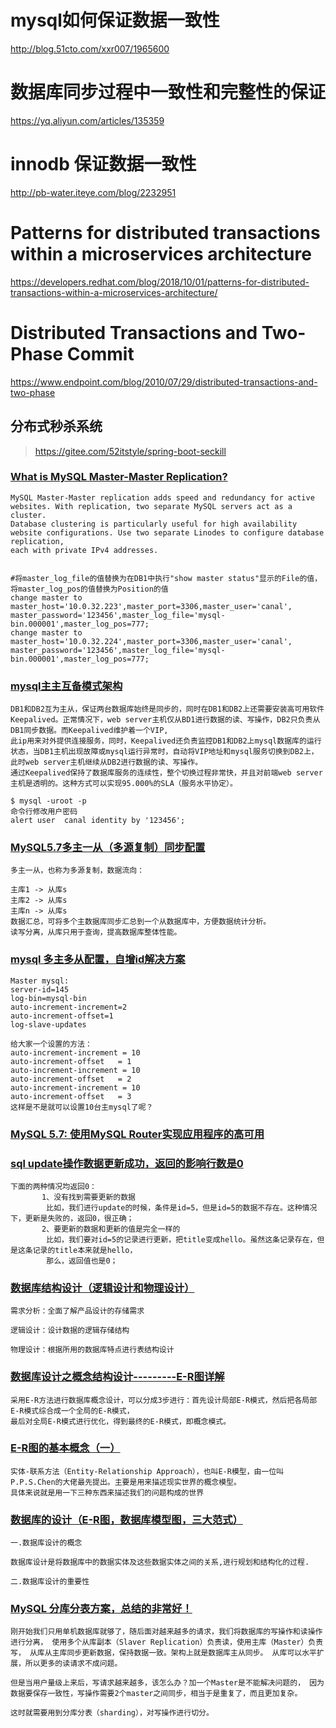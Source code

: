 # mysql如何保证数据一致性
http://blog.51cto.com/xxr007/1965600
# 数据库同步过程中一致性和完整性的保证
https://yq.aliyun.com/articles/135359
# innodb 保证数据一致性
http://pb-water.iteye.com/blog/2232951
# Patterns for distributed transactions within a microservices architecture
https://developers.redhat.com/blog/2018/10/01/patterns-for-distributed-transactions-within-a-microservices-architecture/
# Distributed Transactions and Two-Phase Commit
https://www.endpoint.com/blog/2010/07/29/distributed-transactions-and-two-phase

## 分布式秒杀系统
><https://gitee.com/52itstyle/spring-boot-seckill>

### [What is MySQL Master-Master Replication?](https://www.linode.com/docs/databases/mysql/configure-master-master-mysql-database-replication/)
```text
MySQL Master-Master replication adds speed and redundancy for active websites. With replication, two separate MySQL servers act as a cluster. 
Database clustering is particularly useful for high availability website configurations. Use two separate Linodes to configure database replication, 
each with private IPv4 addresses.
```


```text

#将master_log_file的值替换为在DB1中执行"show master status"显示的File的值，将master_log_pos的值替换为Position的值
change master to master_host='10.0.32.223',master_port=3306,master_user='canal', master_password='123456',master_log_file='mysql-bin.000001',master_log_pos=777;
change master to master_host='10.0.32.224',master_port=3306,master_user='canal', master_password='123456',master_log_file='mysql-bin.000001',master_log_pos=777;
```


### [mysql主主互备模式架构](https://www.kapyan.top/posts/1683246444.html)
```text
DB1和DB2互为主从，保证两台数据库始终是同步的，同时在DB1和DB2上还需要安装高可用软件Keepalived。正常情况下，web server主机仅从BD1进行数据的读、写操作，DB2只负责从DB1同步数据。而Keepalived维护着一个VIP,
此ip用来对外提供连接服务，同时，Keepalived还负责监控DB1和DB2上mysql数据库的运行状态，当DB1主机出现故障或mysql运行异常时，自动将VIP地址和mysql服务切换到DB2上，此时web server主机继续从DB2进行数据的读、写操作。
通过Keepalived保持了数据库服务的连续性，整个切换过程非常快，并且对前端web server主机是透明的。这种方式可以实现95.000%的SLA（服务水平协定）。
```

```text
$ mysql -uroot -p
命令行修改用户密码
alert user  canal identity by '123456';

```

### [MySQL5.7多主一从（多源复制）同步配置](https://my.oschina.net/u/2399373/blog/2878650)
```text
多主一从，也称为多源复制，数据流向：

主库1 -> 从库s
主库2 -> 从库s
主库n -> 从库s
数据汇总，可将多个主数据库同步汇总到一个从数据库中，方便数据统计分析。
读写分离，从库只用于查询，提高数据库整体性能。

```
### [mysql 多主多从配置，自增id解决方案](https://www.cnblogs.com/cocoliu/p/9020845.html)
```text
Master mysql:
server-id=145
log-bin=mysql-bin
auto-increment-increment=2
auto-increment-offset=1
log-slave-updates

给大家一个设置的方法：
auto-increment-increment = 10
auto-increment-offset   = 1
auto-increment-increment = 10
auto-increment-offset   = 2
auto-increment-increment = 10
auto-increment-offset   = 3
这样是不是就可以设置10台主mysql了呢？
```

### [MySQL 5.7: 使用MySQL Router实现应用程序的高可用](https://segmentfault.com/a/1190000011970688)

### [sql update操作数据更新成功，返回的影响行数是0](https://blog.csdn.net/win7system/article/details/73658270)
```text
下面的两种情况均返回0：
       1、没有找到需要更新的数据
        比如，我们进行update的时候，条件是id=5，但是id=5的数据不存在。这种情况下，更新是失败的，返回0，很正确；
       2、要更新的数据和更新的值是完全一样的
        比如，我们要对id=5的记录进行更新，把title变成hello。虽然这条记录存在，但是这条记录的title本来就是hello，
        那么，返回值也是0；
```

### [数据库结构设计（逻辑设计和物理设计）](https://blog.csdn.net/Richard_666/article/details/84099658)
```
需求分析：全面了解产品设计的存储需求

逻辑设计：设计数据的逻辑存储结构

物理设计：根据所用的数据库特点进行表结构设计
```

### [数据库设计之概念结构设计---------E-R图详解](https://blog.csdn.net/zxq1138634642/article/details/9121363)
```
采用E-R方法进行数据库概念设计，可以分成3步进行：首先设计局部E-R模式，然后把各局部E-R模式综合成一个全局的E-R模式，
最后对全局E-R模式进行优化，得到最终的E-R模式，即概念模式。
```

### [E-R图的基本概念（一）](https://blog.csdn.net/chenpidaxia/article/details/62073162)
```
实体-联系方法（Entity-Relationship Approach），也叫E-R模型，由一位叫P.P.S.Chen的大佬最先提出。主要是用来描述现实世界的概念模型。
具体来说就是用一下三种东西来描述我们的问题构成的世界 
```
### [数据库的设计（E-R图，数据库模型图，三大范式）](https://blog.csdn.net/qq_36513534/article/details/82219977)
```
一.数据库设计的概念

数据库设计是将数据库中的数据实体及这些数据实体之间的关系,进行规划和结构化的过程.

二.数据库设计的重要性
```
### [MySQL 分库分表方案，总结的非常好！](https://juejin.im/entry/5b5eb7f2e51d4519700f7d3c)
```
刚开始我们只用单机数据库就够了，随后面对越来越多的请求，我们将数据库的写操作和读操作进行分离， 使用多个从库副本（Slaver Replication）负责读，使用主库（Master）负责写， 从库从主库同步更新数据，保持数据一致。架构上就是数据库主从同步。 从库可以水平扩展，所以更多的读请求不成问题。

但是当用户量级上来后，写请求越来越多，该怎么办？加一个Master是不能解决问题的， 因为数据要保存一致性，写操作需要2个master之间同步，相当于是重复了，而且更加复杂。

这时就需要用到分库分表（sharding），对写操作进行切分。
```
